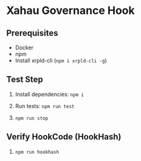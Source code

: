 # Xahau Governance Hook

## Prerequisites

- Docker
- npm
- Install xrpld-cli (`npm i xrpld-cli -g`)

## Test Step

1. Install dependencies: `npm i`

2. Run tests: `npm run test`

3. `npm run stop`

## Verify HookCode (HookHash)

1. `npm run hookhash`

